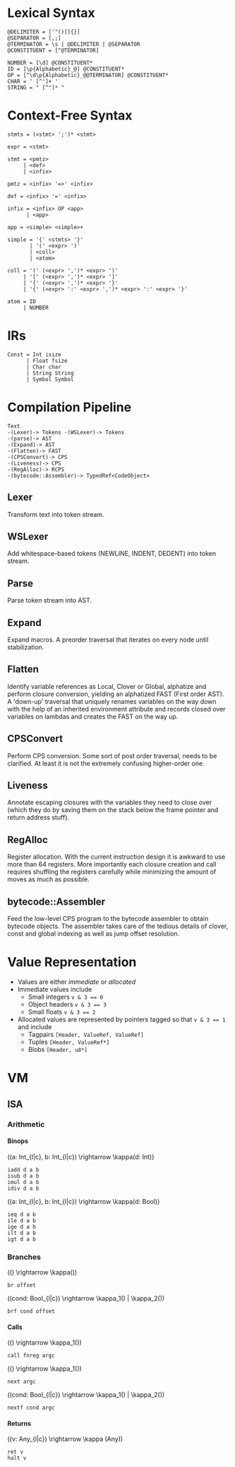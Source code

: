 # Lexical Syntax

    @DELIMITER = ['"()[]{}]
    @SEPARATOR = [,;]
    @TERMINATOR = \s | @DELIMITER | @SEPARATOR
    @CONSTITUENT = [^@TERMINATOR]

    NUMBER = [\d] @CONSTITUENT*
    ID = [\p{Alphabetic}_@] @CONSTITUENT*
    OP = [^\d\p{Alphabetic}_@@TERMINATOR] @CONSTITUENT*
    CHAR = ' [^']+ '
    STRING = " [^"]* "

# Context-Free Syntax

    stmts = (<stmt> ';')* <stmt>

    expr = <stmt>

    stmt = <pmtz>
         | <def>
         | <infix>

    pmtz = <infix> '=>' <infix>

    def = <infix> '=' <infix>

    infix = <infix> OP <app>
          | <app>

    app = <simple> <simple>+

    simple = '{' <stmts> '}'
           | '(' <expr> ')'
           | <coll>
           | <atom>

    coll = '(' (<expr> ',')* <expr> ')'
         | '[' (<expr> ',')* <expr> ']'
         | '{' (<expr> ',')* <expr> '}'
         | '{' (<expr> ':' <expr> ',')* <expr> ':' <expr> '}'

    atom = ID
         | NUMBER

# IRs

    Const = Int isize
          | Float fsize
          | Char char
          | String String
          | Symbol Symbol

# Compilation Pipeline

    Text
    -(Lexer)-> Tokens -(WSLexer)-> Tokens
    -(parse)-> AST
    -(Expand)-> AST
    -(Flatten)-> FAST
    -(CPSConvert)-> CPS
    -(Liveness)-> CPS
    -(RegAlloc)-> RCPS
    -(bytecode::Assembler)-> TypedRef<CodeObject>

## Lexer

Transform text into token stream.

## WSLexer

Add whitespace-based tokens (NEWLINE, INDENT, DEDENT) into token stream.

## Parse

Parse token stream into AST.

## Expand

Expand macros. A preorder traversal that iterates on every node until
stabilization.

## Flatten

Identify variable references as Local, Clover or Global, alphatize and perform
closure conversion, yielding an alphatized FAST (First order AST). A 'down-up'
traversal that uniquely renames variables on the way down with the help of an
inherited environment attribute and records closed over variables on lambdas and
creates the FAST on the way up.

## CPSConvert

Perform CPS conversion. Some sort of post order traversal, needs to be
clarified. At least it is not the extremely confusing higher-order one.

## Liveness

Annotate escaping closures with the variables they need to close over (which
they do by saving them on the stack below the frame pointer and return address
stuff).

## RegAlloc

Register allocation. With the current instruction design it is awkward to use
more than 64 registers. More importantly each closure creation and call requires
shuffling the registers carefully while minimizing the amount of moves as much
as possible.

## bytecode::Assembler

Feed the low-level CPS program to the bytecode assembler to obtain bytecode
objects. The assembler takes care of the tedious details of clover, const and
global indexing as well as jump offset resolution.

# Value Representation

* Values are either *immediate* or *allocated*
* Immediate values include
    - Small integers `v & 3 == 0`
    - Object headers `v & 3 == 3`
    - Small floats `v & 3 == 2`
* Allocated values are represented by pointers tagged so that `v & 3 == 1` and
  include
    - Tagpairs `[Header, ValueRef, ValueRef]`
    - Tuples `[Header, ValueRef*]`
    - Blobs `[Header, u8*]`

# VM

## ISA

### Arithmetic

#### Binops

\((a: Int_{l|c}, b: Int_{l|c}) \rightarrow \kappa(d: Int)\)

    iadd d a b
    isub d a b
    imul d a b
    idiv d a b

\((a: Int_{l|c}, b: Int_{l|c}) \rightarrow \kappa(d: Bool)\)

    ieq d a b
    ile d a b
    ige d a b
    ilt d a b
    igt d a b

### Branches

\(() \rightarrow \kappa()\)

    br offset

\((cond: Bool_{l|c}) \rightarrow \kappa_1() | \kappa_2()\)

    brf cond offset

#### Calls

\(() \rightarrow \kappa_1()\)

    call fnreg argc

\(() \rightarrow \kappa_1()\)

    next argc

\((cond: Bool_{l|c}) \rightarrow \kappa_1() | \kappa_2()\)

    nextf cond argc

#### Returns

\((v: Any_{l|c}) \rightarrow \kappa (Any)\)

    ret v
    halt v
